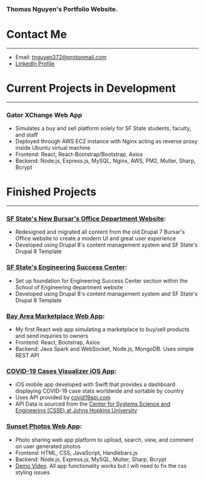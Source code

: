 ### Thomas Nguyen's Portfolio Website.

# Contact Me
_________________________________
- Email: tnguyen372@protonmail.com
- [LinkedIn Profile](https://www.linkedin.com/in/tnguyen372)

# Current Projects in Development
_________________________________
### Gator XChange Web App
- Simulates a buy and sell platform solely for SF State students, faculty, and staff
- Deployed through AWS EC2 instance with Nginx acting as reverse proxy inside Ubuntu virtual machine
- Frontend: React, React-Bootstrap/Bootstrap, Axios
- Backend: Node.js, Express.js, MySQL, Nginx, AWS, PM2, Multer, Sharp, Bcrypt

# Finished Projects
___________________
### **[SF State's New Bursar's Office Department Website](https://bursar.sfsu.edu):**
- Redesigned and migrated all content from the old Drupal 7 Bursar's Office website to create a modern UI and great user experience  
- Developed using Drupal 8's content management system and SF State's Drupal 8 Template

### **[SF State's Engineering Success Center](https://engineering.sfsu.edu/esc):**
- Set up foundation for Engineering Success Center section within the School of Engineering department website
- Developed using Drupal 8's content management system and SF State's Drupal 8 Template

### **[Bay Area Marketplace Web App](https://github.com/tnguyen372/Bay-Area-Marketplace):**
- My first React web app simulating a marketplace to buy/sell products and send inquiries to owners
- Frontend: React, Bootstrap, Axios
- Backend: Java Spark and WebSocket, Node.js, MongoDB. Uses simple REST API 

### **[COVID-19 Cases Visualizer iOS App](https://github.com/tnguyen372/covid19-cases-visualizer):**
- iOS mobile app developed with Swift that provides a dashboard displaying COVID-19 case stats worldwide and sortable by country 
- Uses API provided by [covid19api.com](https://covid19api.com)
- API Data is sourced from the [Center for Systems Science and Engineering (CSSE) at Johns Hopkins University](https://github.com/CSSEGISandData/COVID-19)

### **[Sunset Photos Web App](https://github.com/tnguyen372/Sunset-Photos):**
- Photo sharing web app platform to upload, search, view, and comment on user generated photos
- Frontend: HTML, CSS, JavaScript, Handlebars.js
- Backend: Node.js, Express.js, MySQL, Multer, Sharp, Bcrypt
- [Demo Video](https://www.youtube.com/watch?v=Yx6SXT3NKZw). All app functionality works but I will need to fix the css styling issues
